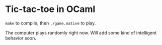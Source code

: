 # Tic-tac-toe in OCaml

`make` to compile, then `./game.native` to play.

The computer plays randomly right now. Will add some kind of intelligent behavior soon.
